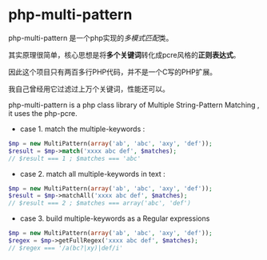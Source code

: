 php-multi-pattern
=================

php-multi-pattern 是一个php实现的*多模式匹配*类。

其实原理很简单，核心思想是将**多个关键词**转化成pcre风格的**正则表达式**。

因此这个项目只有两百多行PHP代码，并不是一个C写的PHP扩展。

我自己曾经用它过滤过上万个关键词，性能还可以。

php-multi-pattern is a php class library of Multiple String-Pattern Matching , it uses the php-pcre.

- case 1. match the multiple-keywords :
```php
$mp = new MultiPattern(array('ab', 'abc', 'axy', 'def'));
$result = $mp->match('xxxx abc def', $matches);     
// $result === 1 ; $matches === 'abc'
```

- case 2. match all multiple-keywords in text :
```php
$mp = new MultiPattern(array('ab', 'abc', 'axy', 'def'));
$result = $mp->matchAll('xxxx abc def', $matches);     
// $result === 2 ; $matches === array('abc', 'def')
```
 
- case 3. build multiple-keywords as a Regular expressions
```php
$mp = new MultiPattern(array('ab', 'abc', 'axy', 'def'));
$regex = $mp->getFullRegex('xxxx abc def', $matches);     
// $regex === '/a(bc?|xy)|def/i'
```
